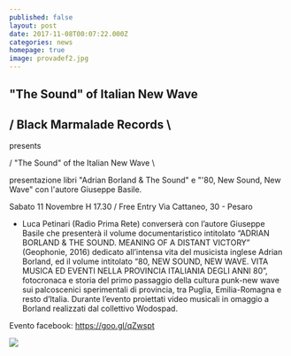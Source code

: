 ```yaml
---
published: false
layout: post
date: 2017-11-08T00:07:22.000Z
categories: news
homepage: true
image: provadef2.jpg
---
```

## "The Sound" of Italian New Wave

## / Black Marmalade Records \

presents 

/ "The Sound" of the Italian New Wave \

presentazione libri "Adrian Borland & The Sound" e "'80, New Sound, New Wave" con l'autore Giuseppe Basile.

Sabato 11 Novembre H 17.30 / Free Entry
Via Cattaneo, 30 - Pesaro

- Luca Petinari (Radio Prima Rete) converserà con l’autore Giuseppe Basile che presenterà il volume documentaristico intitolato “ADRIAN BORLAND & THE SOUND. MEANING OF A DISTANT VICTORY” (Geophonìe, 2016) dedicato all’intensa vita del musicista inglese Adrian Borland, ed il volume intitolato “80, NEW SOUND, NEW WAVE. VITA MUSICA ED EVENTI NELLA PROVINCIA ITALIANIA DEGLI ANNI 80”, fotocronaca e storia del primo passaggio della cultura punk-new wave sui palcoscenici sperimentali di provincia, tra Puglia, Emilia-Romagna e resto d’Italia.
Durante l’evento proiettati video musicali in omaggio a Borland realizzati dal collettivo Wodospad.

Evento facebook: https://goo.gl/qZwspt

![]({{site.baseurl}}/http://i66.tinypic.com/feqv0w.jpg)
